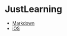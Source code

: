 # JustLearning

- [Markdown](https://github.com/yimiaodaren/JustLearning/tree/master/Markdown "Markdown")
- [iOS](https://github.com/yimiaodaren/JustLearning/tree/master/iOS "iOS")
